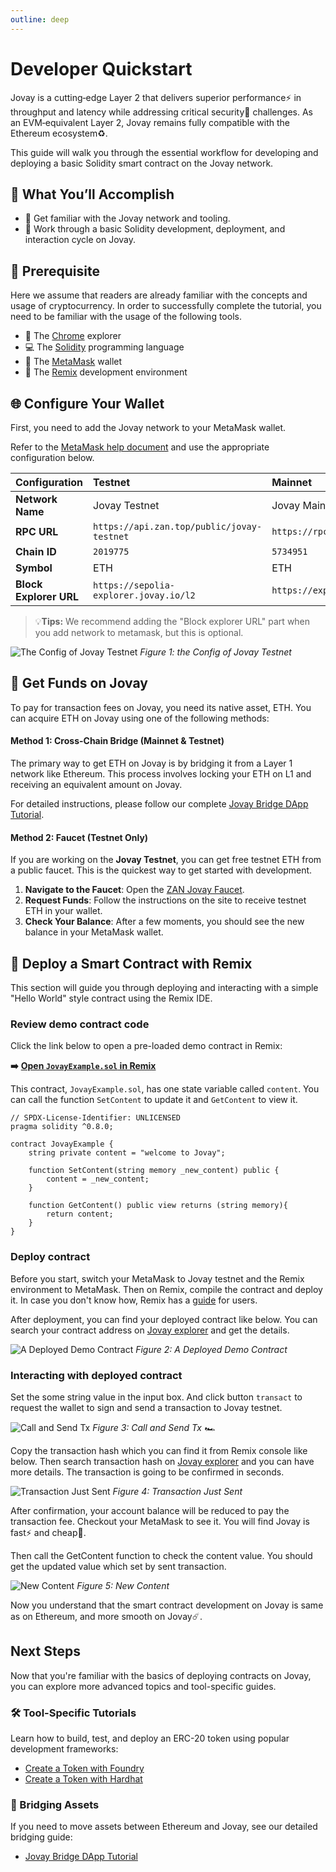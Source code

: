 ```yaml
---
outline: deep
---
```


# Developer Quickstart

Jovay is a cutting‑edge Layer 2 that delivers superior performance⚡ in throughput and latency while addressing critical security🔐 challenges. As an EVM‑equivalent Layer 2, Jovay remains fully compatible with the Ethereum ecosystem♻️.

This guide will walk you through the essential workflow for developing and deploying a basic Solidity smart contract on the Jovay network.

## 🎯 What You’ll Accomplish
* 🏅 Get familiar with the Jovay network and tooling.
* 🥈 Work through a basic Solidity development, deployment, and interaction cycle on Jovay.

## 🔧 Prerequisite
Here we assume that readers are already familiar with the concepts and usage of cryptocurrency. In order to successfully complete the tutorial, you need to be familiar with the usage of the following tools.

* 🛜 The [Chrome](https://www.google.com/intl/en/chrome/) explorer
* 💻 The [Solidity](https://soliditylang.org/) programming language
* 🦊 The [MetaMask](https://metamask.io/download) wallet
* 🦔 The [Remix](https://remix.ethereum.org/) development environment

## 🌐 Configure Your Wallet
First, you need to add the Jovay network to your MetaMask wallet.

Refer to the [MetaMask help document](https://support.metamask.io/configure/networks/how-to-add-a-custom-network-rpc/#adding-a-network-manually) and use the appropriate configuration below.

| Configuration | Testnet | Mainnet |
| :--- | :--- | :--- |
| **Network Name** | Jovay Testnet | Jovay Mainnet |
| **RPC URL** | `https://api.zan.top/public/jovay-testnet` | `https://rpc.jovay.io` |
| **Chain ID** | `2019775` | `5734951` |
| **Symbol** | ETH | ETH |
| **Block Explorer URL** | `https://sepolia-explorer.jovay.io/l2` | `https://explorer.jovay.io` |

> 💡**Tips:** We recommend adding the "Block explorer URL" part when you add network to metamask, but this is optional.

![The Config of Jovay Testnet](/Images/developer-quickstart/the-config-of-Jovay.png)
*Figure 1: the Config of Jovay Testnet*

## 💸 Get Funds on Jovay
To pay for transaction fees on Jovay, you need its native asset, ETH. You can acquire ETH on Jovay using one of the following methods:

#### Method 1: Cross-Chain Bridge (Mainnet & Testnet)
The primary way to get ETH on Jovay is by bridging it from a Layer 1 network like Ethereum. This process involves locking your ETH on L1 and receiving an equivalent amount on Jovay.

For detailed instructions, please follow our complete [Jovay Bridge DApp Tutorial](./jovay-bridge-dapp-tutorial.md).

#### Method 2: Faucet (Testnet Only)
If you are working on the **Jovay Testnet**, you can get free testnet ETH from a public faucet. This is the quickest way to get started with development.

1. **Navigate to the Faucet**: Open the [ZAN Jovay Faucet](https://zan.top/faucet/jovay).
2. **Request Funds**: Follow the instructions on the site to receive testnet ETH in your wallet.
3. **Check Your Balance**: After a few moments, you should see the new balance in your MetaMask wallet.

## 🧪 Deploy a Smart Contract with Remix
This section will guide you through deploying and interacting with a simple "Hello World" style contract using the Remix IDE.

### Review demo contract code
Click the link below to open a pre-loaded demo contract in Remix:

**➡️** **[Open `JovayExample.sol` in Remix](https://remix.ethereum.org/?gist=5c78b4833454d2ccec498d600f253ccc)**

This contract, `JovayExample.sol`, has one state variable called `content`. You can call the function `SetContent` to update it and `GetContent` to view it.

```solidity
// SPDX-License-Identifier: UNLICENSED
pragma solidity ^0.8.0;

contract JovayExample {
    string private content = "welcome to Jovay";

    function SetContent(string memory _new_content) public {
        content = _new_content;
    }

    function GetContent() public view returns (string memory){
        return content;
    }
}
```

### Deploy contract
Before you start, switch your MetaMask to Jovay testnet and the Remix environment to MetaMask. Then on Remix, compile the contract and deploy it. In case you don't know how, Remix has a [guide](https://remix-ide.readthedocs.io/en/latest/run.html) for users.

After deployment, you can find your deployed contract like below. You can search your contract address on [Jovay explorer](https://sepolia-explorer.jovay.io/l2) and get the details.

![A Deployed Demo Contract](/Images/developer-quickstart/a-deployed-demo-contract.png)
*Figure 2: A Deployed Demo Contract*

### Interacting with deployed contract
Set the some string value in the input box. And click button `transact` to request the wallet to sign and send a transaction to Jovay testnet.

![Call and Send Tx](/Images/developer-quickstart/call-and-send-tx.png)
*Figure 3: Call and Send Tx 🏎️*

Copy the transaction hash which you can find it from Remix console like below. Then search transaction hash on [Jovay explorer](https://sepolia-explorer.jovay.io/l2) and you can have more details. The transaction is going to be confirmed in seconds.

![Transaction Just Sent](/Images/developer-quickstart/transaction-just-sent.png)
*Figure 4: Transaction Just Sent*

After confirmation, your account balance will be reduced to pay the transaction fee. Checkout your MetaMask to see it. You will find Jovay is fast⚡️️ and cheap💸.

Then call the GetContent function to check the content value. You should get the updated value which set by sent transaction.

![New Content](/Images/developer-quickstart/new-content.png)
*Figure 5: New Content*

Now you understand that the smart contract development on Jovay is same as on Ethereum, and more smooth on Jovay☄️.

## Next Steps
Now that you're familiar with the basics of deploying contracts on Jovay, you can explore more advanced topics and tool-specific guides.

### 🛠️ Tool-Specific Tutorials
Learn how to build, test, and deploy an ERC-20 token using popular development frameworks:

* [Create a Token with Foundry](./token-foundry.md)
* [Create a Token with Hardhat](./token-hardhat.md)

### 🌉 Bridging Assets
If you need to move assets between Ethereum and Jovay, see our detailed bridging guide:

* [Jovay Bridge DApp Tutorial](./jovay-bridge-dapp-tutorial.md)